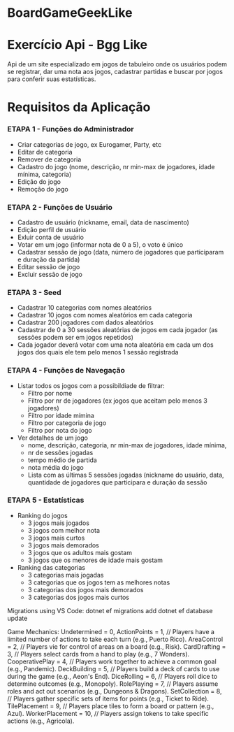# BoardGameGeekLike

# Exercício Api - Bgg Like

Api de um site especializado em jogos de tabuleiro onde os usuários podem se registrar, dar uma nota aos jogos, cadastrar partidas e buscar por jogos para conferir suas estatísticas.

# Requisitos da Aplicação

### ETAPA 1 - Funções do Administrador

- Criar categorias de jogo, ex Eurogamer, Party, etc
- Editar de categoria
- Remover de categoria
- Cadastro do jogo (nome, descrição, nr min-max de jogadores, idade mínima, categoria)
- Edição do jogo
- Remoção do jogo

### ETAPA 2 - Funções de Usuário

- Cadastro de usuário (nickname, email, data de nascimento)
- Edição perfil de usuário
- Exluir conta de usuário
- Votar em um jogo (informar nota de 0 a 5), o voto é único
- Cadastrar sessão de jogo (data, número de jogadores que participaram e duração da partida)
- Editar sessão de jogo
- Excluir sessão de jogo

### ETAPA 3 - Seed

- Cadastrar 10 categorias com nomes aleatórios
- Cadastrar 10 jogos com nomes aleatórios em cada categoria
- Cadastrar 200 jogadores com dados aleatórios
- Cadastrar de 0 a 30 sessões aleatórias de jogos em cada jogador (as sessões podem ser em jogos repetidos)
- Cada jogador deverá votar com uma nota aleatória em cada um dos jogos dos quais ele tem pelo menos 1 sessão registrada

### ETAPA 4 - Funções de Navegação

- Listar todos os jogos com a possibildiade de filtrar:
    - Filtro por nome
    - Filtro por nr de jogadores (ex jogos que aceitam pelo menos 3 jogadores)
    - Filtro por idade mímina
    - Filtro por categoria de jogo
    - Filtro por nota do jogo
- Ver detalhes de um jogo
    - nome, descrição, categoria, nr min-max de jogadores, idade mínima,
    - nr de sessões jogadas
    - tempo médio de partida
    - nota média do jogo
    - Lista com as últimas 5 sessões jogadas (nickname do usuário, data, quantidade de jogadores que participara e duração da sessão

### ETAPA 5 - Estatísticas

- Ranking do jogos
    - 3 jogos mais jogados
    - 3 jogos com melhor nota
    - 3 jogos mais curtos
    - 3 jogos mais demorados
    - 3 jogos que os adultos mais gostam
    - 3 jogos que os menores de idade mais gostam
- Ranking das categorias
    - 3 categorias mais jogadas
    - 3 categorias que os jogos tem as melhores notas
    - 3 categorias dos jogos mais demorados
    - 3 categorias dos jogos mais curtos

Migrations using VS Code:
dotnet ef migrations add <MigrationTitle>
dotnet ef database update   

Game Mechanics:
Undetermined = 0,
ActionPoints = 1, // Players have a limited number of actions to take each turn (e.g., Puerto Rico).
AreaControl = 2, // Players vie for control of areas on a board (e.g., Risk).
CardDrafting = 3, // Players select cards from a hand to play (e.g., 7 Wonders).
CooperativePlay = 4, // Players work together to achieve a common goal (e.g., Pandemic).
DeckBuilding = 5, // Players build a deck of cards to use during the game (e.g., Aeon's End).
DiceRolling = 6, // Players roll dice to determine outcomes (e.g., Monopoly).
RolePlaying = 7, // Players assume roles and act out scenarios (e.g., Dungeons & Dragons).
SetCollection = 8, // Players gather specific sets of items for points (e.g., Ticket to Ride).
TilePlacement = 9, // Players place tiles to form a board or pattern (e.g., Azul).
WorkerPlacement = 10, // Players assign tokens to take specific actions (e.g., Agricola).